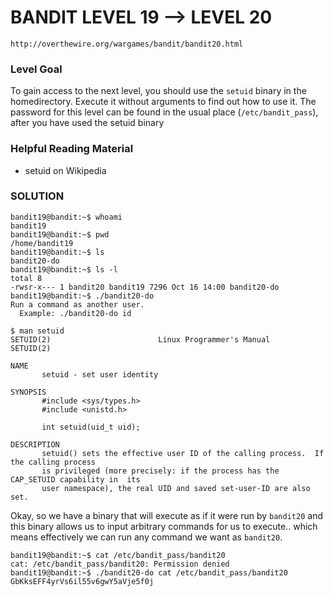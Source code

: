 # BANDIT LEVEL 19 --> LEVEL 20

```
http://overthewire.org/wargames/bandit/bandit20.html
```

### Level Goal

To gain access to the next level, you should use the `setuid` binary in the homedirectory.
Execute it without arguments to find out how to use it. The password for this level can be
found in the usual place (`/etc/bandit_pass`), after you have used the setuid binary

### Helpful Reading Material

- setuid on Wikipedia

### SOLUTION

```
bandit19@bandit:~$ whoami
bandit19
bandit19@bandit:~$ pwd
/home/bandit19
bandit19@bandit:~$ ls
bandit20-do
bandit19@bandit:~$ ls -l
total 8
-rwsr-x--- 1 bandit20 bandit19 7296 Oct 16 14:00 bandit20-do
bandit19@bandit:~$ ./bandit20-do
Run a command as another user.
  Example: ./bandit20-do id
```

```
$ man setuid
SETUID(2)                        Linux Programmer's Manual                       SETUID(2)

NAME
       setuid - set user identity

SYNOPSIS
       #include <sys/types.h>
       #include <unistd.h>

       int setuid(uid_t uid);

DESCRIPTION
       setuid() sets the effective user ID of the calling process.  If the calling process
       is privileged (more precisely: if the process has the CAP_SETUID capability in  its
       user namespace), the real UID and saved set-user-ID are also set.
```

Okay, so we have a binary that will execute as if it were run by `bandit20` and this binary
allows us to input arbitrary commands for us to execute.. which means effectively we can run
any command we want as `bandit20`.

```
bandit19@bandit:~$ cat /etc/bandit_pass/bandit20
cat: /etc/bandit_pass/bandit20: Permission denied
bandit19@bandit:~$ ./bandit20-do cat /etc/bandit_pass/bandit20
GbKksEFF4yrVs6il55v6gwY5aVje5f0j
```
